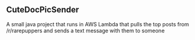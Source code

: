 ## CuteDocPicSender

A small java project that runs in AWS Lambda that pulls the top posts from /r/rarepuppers and sends a text message with them to someone
